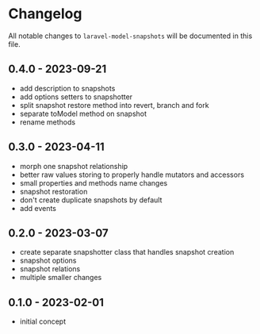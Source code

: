 # Changelog

All notable changes to `laravel-model-snapshots` will be documented in this file.

## 0.4.0 - 2023-09-21

- add description to snapshots
- add options setters to snapshotter
- split snapshot restore method into revert, branch and fork
- separate toModel method on snapshot
- rename methods

## 0.3.0 - 2023-04-11

- morph one snapshot relationship
- better raw values storing to properly handle mutators and accessors
- small properties and methods name changes
- snapshot restoration
- don't create duplicate snapshots by default
- add events

## 0.2.0 - 2023-03-07

- create separate snapshotter class that handles snapshot creation
- snapshot options
- snapshot relations
- multiple smaller changes

## 0.1.0 - 2023-02-01

- initial concept
